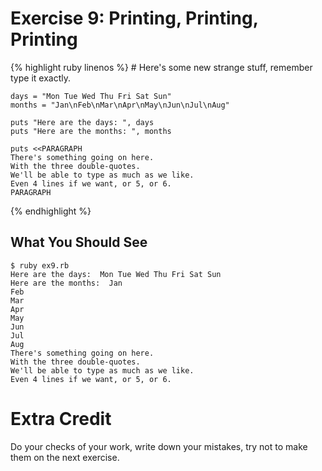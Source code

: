 # Exercise 9: Printing, Printing, Printing

{% highlight ruby linenos %}
    # Here's some new strange stuff, remember type it exactly.
    
    days = "Mon Tue Wed Thu Fri Sat Sun"
    months = "Jan\nFeb\nMar\nApr\nMay\nJun\nJul\nAug"
    
    puts "Here are the days: ", days
    puts "Here are the months: ", months
    
    puts <<PARAGRAPH
    There's something going on here.
    With the three double-quotes.
    We'll be able to type as much as we like.
    Even 4 lines if we want, or 5, or 6.
    PARAGRAPH
{% endhighlight %}

## What You Should See

    $ ruby ex9.rb
    Here are the days:  Mon Tue Wed Thu Fri Sat Sun
    Here are the months:  Jan
    Feb
    Mar
    Apr
    May
    Jun
    Jul
    Aug
    There's something going on here.
    With the three double-quotes.
    We'll be able to type as much as we like.
    Even 4 lines if we want, or 5, or 6.

# Extra Credit
Do your checks of your work, write down your mistakes, try not to make them on the next exercise.
